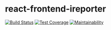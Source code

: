 # react-frontend-ireporter

[![Build Status](https://travis-ci.com/Emmanuel-Dominic/react-frontend-ireporter.svg?branch=develop)](https://travis-ci.com/Emmanuel-Dominic/react-frontend-ireporter) [![Test Coverage](https://api.codeclimate.com/v1/badges/e2a7c48f0f4c89b2dfe7/test_coverage)](https://codeclimate.com/github/Emmanuel-Dominic/react-frontend-ireporter/test_coverage) [![Maintainability](https://api.codeclimate.com/v1/badges/e2a7c48f0f4c89b2dfe7/maintainability)](https://codeclimate.com/github/Emmanuel-Dominic/react-frontend-ireporter/maintainability)
